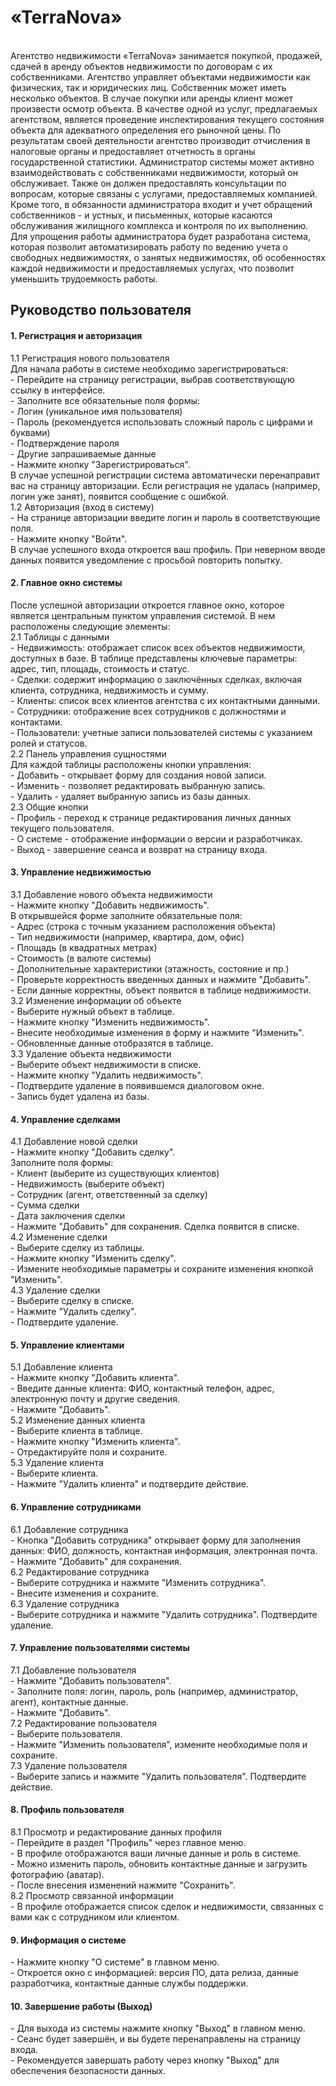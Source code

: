 <h1>«TerraNova»</h1>
</br>
Агентство недвижимости «TerraNova» занимается покупкой, продажей, сдачей в аренду объектов недвижимости по договорам с их собственниками. Агентство управляет объектами недвижимости как физических, так и юридических лиц. Собственник может иметь несколько объектов. В случае покупки или аренды клиент может произвести осмотр объекта. В качестве одной из услуг, предлагаемых агентством, является проведение инспектирования текущего состояния объекта для адекватного определения его рыночной цены. По результатам своей деятельности агентство производит отчисления в налоговые органы и предоставляет отчетность в органы государственной статистики.
Администратор системы может активно взаимодействовать с собственниками недвижимости, который он обслуживает. Также он должен предоставлять консультации по вопросам, которые связаны с услугами, предоставляемых компанией. Кроме того, в обязанности администратора входит и учет обращений собственников - и устных, и письменных, которые касаются обслуживания жилищного комплекса и контроля по их выполнению.
Для упрощения работы администратора будет разработана система, которая позволит автоматизировать работу по ведению учета о свободных недвижимостях, о занятых недвижимостях, об особенностях каждой недвижимости и предоставляемых услугах, что позволит уменьшить трудоемкость работы.
<h2>Руководство пользователя</h2>
<h4>1. Регистрация и авторизация</h4>
1.1 Регистрация нового пользователя</br>
Для начала работы в системе необходимо зарегистрироваться:</br>
- Перейдите на страницу регистрации, выбрав соответствующую ссылку в интерфейсе.</br>
- Заполните все обязательные поля формы:</br>
- Логин (уникальное имя пользователя)</br>
- Пароль (рекомендуется использовать сложный пароль с цифрами и буквами)</br>
- Подтверждение пароля</br>
- Другие запрашиваемые данные</br>
- Нажмите кнопку "Зарегистрироваться".</br>
В случае успешной регистрации система автоматически перенаправит вас на страницу авторизации. Если регистрация не удалась (например, логин уже занят), появится сообщение с ошибкой.</br>
1.2 Авторизация (вход в систему)</br>
- На странице авторизации введите логин и пароль в соответствующие поля.</br>
- Нажмите кнопку "Войти".</br>
В случае успешного входа откроется ваш профиль. При неверном вводе данных появится уведомление с просьбой повторить попытку.</br>
<h4>2. Главное окно системы</h4>
После успешной авторизации откроется главное окно, которое является центральным пунктом управления системой. В нем расположены следующие элементы:</br>
2.1 Таблицы с данными</br>
- Недвижимость: отображает список всех объектов недвижимости, доступных в базе. В таблице представлены ключевые параметры: адрес, тип, площадь, стоимость и статус.</br>
- Сделки: содержит информацию о заключённых сделках, включая клиента, сотрудника, недвижимость и сумму.</br>
- Клиенты: список всех клиентов агентства с их контактными данными.</br>
- Сотрудники: отображение всех сотрудников с должностями и контактами.</br>
- Пользователи: учетные записи пользователей системы с указанием ролей и статусов.</br>
2.2 Панель управления сущностями</br>
Для каждой таблицы расположены кнопки управления:</br>
- Добавить - открывает форму для создания новой записи.</br>
- Изменить - позволяет редактировать выбранную запись.</br>
- Удалить - удаляет выбранную запись из базы данных.</br>
2.3 Общие кнопки</br>
- Профиль - переход к странице редактирования личных данных текущего пользователя.</br>
- О системе - отображение информации о версии и разработчиках.</br>
- Выход - завершение сеанса и возврат на страницу входа.</br>
<h4>3. Управление недвижимостью</h4>
3.1 Добавление нового объекта недвижимости</br>
- Нажмите кнопку "Добавить недвижимость".</br>
В открывшейся форме заполните обязательные поля:</br>
- Адрес (строка с точным указанием расположения объекта)</br>
- Тип недвижимости (например, квартира, дом, офис)</br>
- Площадь (в квадратных метрах)</br>
- Стоимость (в валюте системы)</br>
- Дополнительные характеристики (этажность, состояние и пр.)</br>
- Проверьте корректность введенных данных и нажмите "Добавить".</br>
- Если данные корректны, объект появится в таблице недвижимости.</br>
3.2 Изменение информации об объекте</br>
- Выберите нужный объект в таблице.</br>
- Нажмите кнопку "Изменить недвижимость".</br>
- Внесите необходимые изменения в форму и нажмите "Изменить".</br>
- Обновленные данные отобразятся в таблице.</br>
3.3 Удаление объекта недвижимости</br>
- Выберите объект недвижимости в списке.</br>
- Нажмите кнопку "Удалить недвижимость".</br>
- Подтвердите удаление в появившемся диалоговом окне.</br>
- Запись будет удалена из базы.</br>
<h4>4. Управление сделками</h4>
4.1 Добавление новой сделки</br>
- Нажмите кнопку "Добавить сделку".</br>
Заполните поля формы:</br>
- Клиент (выберите из существующих клиентов)</br>
- Недвижимость (выберите объект)</br>
- Сотрудник (агент, ответственный за сделку)</br>
- Сумма сделки</br>
- Дата заключения сделки</br>
- Нажмите "Добавить" для сохранения. Сделка появится в списке.</br>
4.2 Изменение сделки</br>
- Выберите сделку из таблицы.</br>
- Нажмите кнопку "Изменить сделку".</br>
- Измените необходимые параметры и сохраните изменения кнопкой "Изменить".</br>
4.3 Удаление сделки</br>
- Выберите сделку в списке.</br>
- Нажмите "Удалить сделку".</br>
- Подтвердите удаление.</br>
<h4>5. Управление клиентами</h4>
5.1 Добавление клиента</br>
- Нажмите кнопку "Добавить клиента".</br>
- Введите данные клиента: ФИО, контактный телефон, адрес, электронную почту и другие сведения.</br>
- Нажмите "Добавить".</br>
5.2 Изменение данных клиента</br>
- Выберите клиента в таблице.</br>
- Нажмите кнопку "Изменить клиента".</br>
- Отредактируйте поля и сохраните.</br>
5.3 Удаление клиента</br>
- Выберите клиента.</br>
- Нажмите "Удалить клиента" и подтвердите действие.</br>
<h4>6. Управление сотрудниками</h4>
6.1 Добавление сотрудника</br>
- Кнопка "Добавить сотрудника" открывает форму для заполнения данных: ФИО, должность, контактная информация, электронная почта.</br>
- Нажмите "Добавить" для сохранения.</br>
6.2 Редактирование сотрудника</br>
- Выберите сотрудника и нажмите "Изменить сотрудника".</br>
- Внесите изменения и сохраните.</br>
6.3 Удаление сотрудника</br>
- Выберите сотрудника и нажмите "Удалить сотрудника". Подтвердите удаление.</br>
<h4>7. Управление пользователями системы</h4>
7.1 Добавление пользователя</br>
- Нажмите "Добавить пользователя".</br>
- Заполните поля: логин, пароль, роль (например, администратор, агент), контактные данные.</br>
- Нажмите "Добавить".</br>
7.2 Редактирование пользователя</br>
- Выберите пользователя.</br>
- Нажмите "Изменить пользователя", измените необходимые поля и сохраните.</br>
7.3 Удаление пользователя</br>
- Выберите запись и нажмите "Удалить пользователя". Подтвердите действие.</br>
<h4>8. Профиль пользователя</h4>
8.1 Просмотр и редактирование данных профиля</br>
- Перейдите в раздел "Профиль" через главное меню.</br>
- В профиле отображаются ваши личные данные и роль в системе.</br>
- Можно изменить пароль, обновить контактные данные и загрузить фотографию (аватар).</br>
- После внесения изменений нажмите "Сохранить".</br>
8.2 Просмотр связанной информации</br>
- В профиле отображается список сделок и недвижимости, связанных с вами как с сотрудником или клиентом.</br>
<h4>9. Информация о системе</h4>
- Нажмите кнопку "О системе" в главном меню.</br>
- Откроется окно с информацией: версия ПО, дата релиза, данные разработчика, контактные данные службы поддержки.</br>
<h4>10. Завершение работы (Выход)</h4>
- Для выхода из системы нажмите кнопку "Выход" в главном меню.</br>
- Сеанс будет завершён, и вы будете перенаправлены на страницу входа.</br>
- Рекомендуется завершать работу через кнопку "Выход" для обеспечения безопасности данных.
